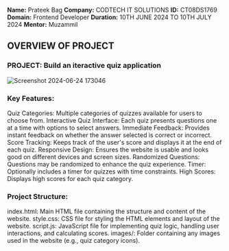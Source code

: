 **Name:** Prateek Bag
**Company:** CODTECH IT SOLUTIONS
**ID:** CT08DS1769
**Domain:** Frontend Developer
**Duration:** 10TH JUNE 2024 TO 10TH JULY 2024 
**Mentor:** Muzammil

## OVERVIEW OF PROJECT

### PROJECT: Build an iteractive quiz application

![Screenshot 2024-06-24 173046](https://github.com/Patty1690/CODTECH-INTERNSHIP-TASK2/assets/159183791/554c8f8f-7363-4366-bb86-20038a1f6049)




### Key Features:

Quiz Categories: Multiple categories of quizzes available for users to choose from.
Interactive Quiz Interface: Each quiz presents questions one at a time with options to select answers.
Immediate Feedback: Provides instant feedback on whether the answer selected is correct or incorrect.
Score Tracking: Keeps track of the user's score and displays it at the end of each quiz.
Responsive Design: Ensures the website is usable and looks good on different devices and screen sizes.
Randomized Questions: Questions may be randomized to enhance the quiz experience.
Timer: Optionally includes a timer for quizzes with time constraints.
High Scores: Displays high scores for each quiz category.
### Project Structure:

index.html: Main HTML file containing the structure and content of the website.
style.css: CSS file for styling the HTML elements and layout of the website.
script.js: JavaScript file for implementing quiz logic, handling user interactions, and calculating scores.
images/: Folder containing any images used in the website (e.g., quiz category icons).
